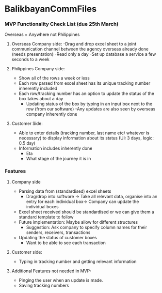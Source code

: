 # BalikbayanCommFiles

### MVP Functionality Check List (due 25th March)
Overseas = Anywhere not Philippines

1. Overseas Company side:
	-Drag and drop excel sheet to a joint communication channel between the agency overseas already done (needs presentation)
	-Read only  a day
	-Set up database a service a few seconds to a week

2. Philippines Company side:
	- Show all of the rows a week or less
	- Each row parsed from excel sheet has its unique tracking number inherently included
	- Each row/tracking number has an option to update the status of the box takes about a day
		- Updating status of the box by typing in an input box next to the row (from our software) 
	-Any updates are also seen by overseas company inherently done
	
3. Customer Side:
	- Able to enter details (tracking number, last name etc/ whatever is necessary) to display information about its status (UI: 3 days, logic: 0.5 day)
	- Information includes inherently done
		- Eta
		- What stage of the journey it is in

### Features
1. Company side
	- Parsing data from (standardised) excel sheets
		- Drag/drop into software → Take all relevant data, organise into an entry for each individual box→ Company can update the individual boxes
	- Excel sheet received should be standardised or we can give them a standard template to follow
	- Future implementation: Maybe allow for different structures
		- Suggestion: Ask company to specify column names for their senders, receivers, transactions
	- Updating the status of customer boxes
		- Want to be able to see each transaction
		
2. Customer side:
	- Typing in tracking number and getting relevant information
	
3. Additional Features not needed in MVP:
	- Pinging the user when an update is made.
	- Saving tracking numbers


